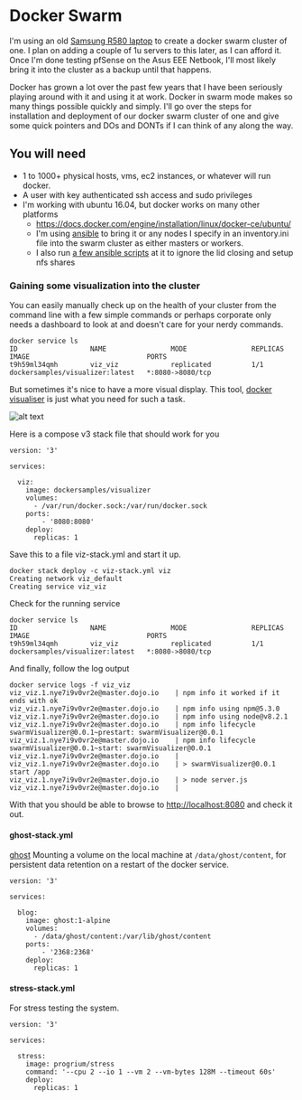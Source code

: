 # Docker Swarm

I'm using an old [Samsung R580 laptop](https://www.cnet.com/products/samsung-r580-jsb1-15-6-core-i5-430m-4-gb-ram-500-gb-hdd/specs/) to create a docker swarm cluster of one.  I plan on adding a couple of 1u servers to this later, as I can afford it.  Once I'm done testing pfSense on the Asus EEE Netbook, I'll most likely bring it into the cluster as a backup until that happens.

Docker has grown a lot over the past few years that I have been seriously playing around with it and using it at work.  Docker in swarm mode makes so many things possible quickly and simply.  I'll go over the steps for installation and deployment of our docker swarm cluster of one and give some quick pointers and DOs and DONTs if I can think of any along the way.

## You will need
* 1 to 1000+ physical hosts, vms, ec2 instances, or whatever will run docker.
* A user with key authenticated ssh access and sudo privileges
* I'm working with ubuntu 16.04, but docker works on many other platforms
  * https://docs.docker.com/engine/installation/linux/docker-ce/ubuntu/
  * I'm using [ansible](https://github.com/jahrik/home_lab/blob/master/swarm.yml) to bring it or any nodes I specify in an inventory.ini file into the swarm cluster as either masters or workers.
  * I also run [a few ansible scripts](https://github.com/jahrik/home_lab/blob/master/site.yml) at it to ignore the lid closing and setup nfs shares

### Gaining some visualization into the cluster

You can easily manually check up on the health of your cluster from the command line with a few simple commands or perhaps corporate only needs a dashboard to look at and doesn't care for your nerdy commands.
```
docker service ls                                                                                     
ID                  NAME                MODE                REPLICAS            IMAGE                             PORTS
t9h59ml34qmh        viz_viz             replicated          1/1                 dockersamples/visualizer:latest   *:8080->8080/tcp
```

But sometimes it's nice to have a more visual display.  This tool, [docker visualiser](https://github.com/dockersamples/docker-swarm-visualizer) is just what you need for such a task.

![alt text](https://github.com/dockersamples/docker-swarm-visualizer/raw/master/nodes.png)

Here is a compose v3 stack file that should work for you
```
version: '3'

services:

  viz:
    image: dockersamples/visualizer
    volumes:
      - /var/run/docker.sock:/var/run/docker.sock
    ports:
        - '8080:8080'
    deploy:
      replicas: 1
```

Save this to a file viz-stack.yml
and start it up.
```
docker stack deploy -c viz-stack.yml viz
Creating network viz_default
Creating service viz_viz
```

Check for the running service
```
docker service ls
ID                  NAME                MODE                REPLICAS            IMAGE                             PORTS
t9h59ml34qmh        viz_viz             replicated          1/1                 dockersamples/visualizer:latest   *:8080->8080/tcp
```

And finally, follow the log output

```
docker service logs -f viz_viz
viz_viz.1.nye7i9v0vr2e@master.dojo.io    | npm info it worked if it ends with ok
viz_viz.1.nye7i9v0vr2e@master.dojo.io    | npm info using npm@5.3.0
viz_viz.1.nye7i9v0vr2e@master.dojo.io    | npm info using node@v8.2.1
viz_viz.1.nye7i9v0vr2e@master.dojo.io    | npm info lifecycle swarmVisualizer@0.0.1~prestart: swarmVisualizer@0.0.1
viz_viz.1.nye7i9v0vr2e@master.dojo.io    | npm info lifecycle swarmVisualizer@0.0.1~start: swarmVisualizer@0.0.1
viz_viz.1.nye7i9v0vr2e@master.dojo.io    |
viz_viz.1.nye7i9v0vr2e@master.dojo.io    | > swarmVisualizer@0.0.1 start /app
viz_viz.1.nye7i9v0vr2e@master.dojo.io    | > node server.js
viz_viz.1.nye7i9v0vr2e@master.dojo.io    |
```

With that you should be able to browse to [http://localhost:8080](http://localhost:8080) and check it out.

#### ghost-stack.yml
[ghost](https://hub.docker.com/_/ghost/)
Mounting a volume on the local machine at `/data/ghost/content`, for persistent data retention on a restart of the docker service.
```
version: '3'

services:

  blog:
    image: ghost:1-alpine
    volumes:
      - /data/ghost/content:/var/lib/ghost/content
    ports:
        - '2368:2368'
    deploy:
      replicas: 1
```

#### stress-stack.yml
For stress testing the system.
```
version: '3'

services:

  stress:
    image: progrium/stress
    command: '--cpu 2 --io 1 --vm 2 --vm-bytes 128M --timeout 60s'
    deploy:
      replicas: 1
```
